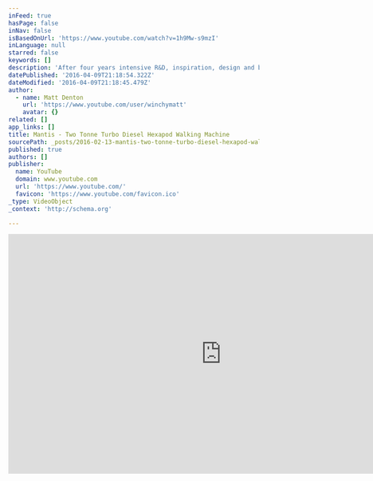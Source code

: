 ```yaml
---
inFeed: true
hasPage: false
inNav: false
isBasedOnUrl: 'https://www.youtube.com/watch?v=1h9Mw-s9mzI'
inLanguage: null
starred: false
keywords: []
description: 'After four years intensive R&D, inspiration, design and build, Micromagic Systems is proud to unveil Mantis -- the biggest, all-terrain operational hexapod robot in the world. This 2.2-litre Turbo Diesel-powered, British-designed and -built walking machine can be piloted or remote WiFi-controlled, stands 2.8 metres high with a five meter working envelope and weighing in at just under two tonnes.'
datePublished: '2016-04-09T21:18:54.322Z'
dateModified: '2016-04-09T21:18:45.479Z'
author:
  - name: Matt Denton
    url: 'https://www.youtube.com/user/winchymatt'
    avatar: {}
related: []
app_links: []
title: Mantis - Two Tonne Turbo Diesel Hexapod Walking Machine
sourcePath: _posts/2016-02-13-mantis-two-tonne-turbo-diesel-hexapod-walking-machine.md
published: true
authors: []
publisher:
  name: YouTube
  domain: www.youtube.com
  url: 'https://www.youtube.com/'
  favicon: 'https://www.youtube.com/favicon.ico'
_type: VideoObject
_context: 'http://schema.org'

---
```

<iframe src="https://cdn.embedly.com/widgets/media.html?src=https%3A%2F%2Fwww.youtube.com%2Fembed%2F1h9Mw-s9mzI%3Ffeature%3Doembed&amp;url=https%3A%2F%2Fwww.youtube.com%2Fwatch%3Fv%3D1h9Mw-s9mzI&amp;image=https%3A%2F%2Fi.ytimg.com%2Fvi%2F1h9Mw-s9mzI%2Fhqdefault.jpg&amp;key=b7d04c9b404c499eba89ee7072e1c4f7&amp;type=text%2Fhtml&amp;schema=youtube" width="854" height="480" scrolling="no" frameborder="0" allowfullscreen="allowfullscreen" style=""></iframe>